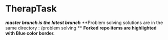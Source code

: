 # TherapTask

***master branch is the latest branch***
**Problem solving solutions are in the same directory : /problem solving **
**Forked repo items are highlighted with Blue color border.**

